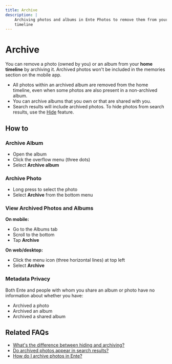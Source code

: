 ```yaml
---
title: Archive
description: |
    Archiving photos and albums in Ente Photos to remove them from your home
    timeline
---
```


# Archive

You can remove a photo (owned by you) or an album from your **home timeline** by archiving it. Archived photos won't be included in the memories section on the mobile app.

- All photos within an archived album are removed from the home timeline, even when some photos are also present in a non-archived album.
- You can archive albums that you own or that are shared with you.
- Search results will include archived photos. To hide photos from search results, use the [Hide](./hide) feature.

## How to

### Archive Album

- Open the album
- Click the overflow menu (three dots)
- Select **Archive album**

### Archive Photo

- Long press to select the photo
- Select **Archive** from the bottom menu

### View Archived Photos and Albums

**On mobile:**

- Go to the Albums tab
- Scroll to the bottom
- Tap **Archive**

**On web/desktop:**

- Click the menu icon (three horizontal lines) at top left
- Select **Archive**

### Metadata Privacy

Both Ente and people with whom you share an album or photo have no information about whether you have:

- Archived a photo
- Archived an album
- Archived a shared album

## Related FAQs

- [What's the difference between hiding and archiving?](/photos/faq/albums-and-organization#difference)
- [Do archived photos appear in search results?](/photos/faq/albums-and-organization#archive-search)
- [How do I archive photos in Ente?](/photos/faq/albums-and-organization#how-to-archive)
